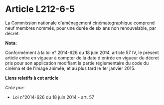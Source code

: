 # Article L212-6-5

La Commission nationale d'aménagement cinématographique comprend neuf membres nommés, pour une durée de six ans non
renouvelable, par décret.

**Nota:**

Conformément à la loi n° 2014-626 du 18 juin 2014, article 57 IV, le présent article entre en vigueur à compter de la date
d'entrée en vigueur du décret pris pour son application modifiant la partie réglementaire du code du cinéma et de l'image
animée, et au plus tard le 1er janvier 2015.

**Liens relatifs à cet article**

_Créé par_:

  - Loi n°2014-626 du 18 juin 2014 - art. 57
